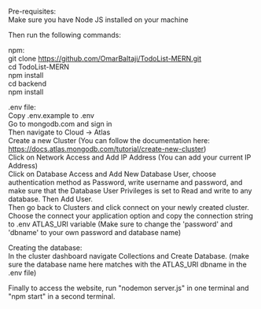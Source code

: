Pre-requisites:<br/>
    Make sure you have Node JS installed on your machine

Then run the following commands:

npm: <br/>
    git clone https://github.com/OmarBaltaji/TodoList-MERN.git<br/>
    cd TodoList-MERN<br/>
    npm install<br/>
    cd backend<br/>
    npm install<br/>

.env file:<br/>
    Copy .env.example to .env<br/>
    Go to mongodb.com and sign in<br/>
    Then navigate to Cloud -> Atlas<br/>
    Create a new Cluster (You can follow the documentation here: https://docs.atlas.mongodb.com/tutorial/create-new-cluster)<br/>
    Click on Network Access and Add IP Address (You can add your current IP Address)<br/>
    Click on Database Access and Add New Database User, choose authentication method as Password, write username and password, and make sure that the Database User Privileges is set to Read and write to any database. Then Add User.<br/>
    Then go back to Clusters and click connect on your newly created cluster. Choose the connect your application option and copy the connection string to .env ATLAS_URI variable (Make sure to change the 'password' and 'dbname' to your own password and database name)<br/>

Creating the database:<br/>
    In the cluster dashboard navigate Collections and Create Database. (make sure the database name here matches with the ATLAS_URI dbname in the .env file)

Finally to access the website, run "nodemon server.js" in one terminal and "npm start" in a second terminal.